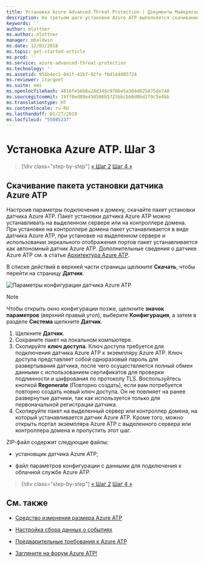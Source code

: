 ```yaml
---
title: Установка Azure Advanced Threat Protection | Документы Майкрософт
description: На третьем шаге установки Azure ATP выполняется скачивание пакета установки датчика Azure ATP.
keywords: ''
author: mlottner
ms.author: mlottner
manager: mbaldwin
ms.date: 12/02/2018
ms.topic: get-started-article
ms.prod: ''
ms.service: azure-advanced-threat-protection
ms.technology: ''
ms.assetid: 95bb4ec1-841f-41b7-92fe-fbd144085724
ms.reviewer: itargoet
ms.suite: ems
ms.openlocfilehash: 4816fe56b8a28d349c970be5a304d025875de748
ms.sourcegitcommit: 19ff0ed88e450506b5725bbcbb0d0bd2f0c5e4bb
ms.translationtype: HT
ms.contentlocale: ru-RU
ms.lasthandoff: 01/27/2019
ms.locfileid: "55085237"
---
```

# <a name="install-azure-atp---step-3"></a>Установка Azure ATP. Шаг 3

> [!div class="step-by-step"]
> [« Шаг 2](install-atp-step2.md)
> [Шаг 4 »](install-atp-step4.md)

## <a name="download-the-azure-atp-sensor-setup-package"></a>Скачивание пакета установки датчика Azure ATP
Настроив параметры подключения к домену, скачайте пакет установки датчика Azure ATP. Пакет установки датчика Azure ATP можно устанавливать на выделенном сервере или на контроллере домена. При установке на контроллере домена пакет устанавливается в виде датчика Azure ATP, при установке на выделенном сервере и использовании зеркального отображения портов пакет устанавливается как автономный датчик Azure ATP. Дополнительные сведения о датчике Azure ATP см. в статье [Архитектура Azure ATP](atp-architecture.md). 

В списке действий в верхней части страницы щелкните **Скачать**, чтобы перейти на страницу **Датчик**.

![Параметры конфигурации датчика Azure ATP](media/atp-sensor-config.png)

> [!NOTE] 
> Чтобы открыть окно конфигурации позже, щелкните **значок параметров** (верхний правый угол), выберите **Конфигурация**, а затем в разделе **Система** щелкните **Датчик**.  

1.  Щелкните **Датчик**.
2.  Сохраните пакет на локальном компьютере.
3.  Скопируйте **ключ** **доступа**. Ключ доступа требуется для подключения датчика Azure ATP к экземпляру Azure ATP. Ключ доступа представляет собой одноразовый пароль для развертывания датчика, после чего осуществляется полный обмен данными с использованием сертификатов для проверки подлинности и шифрования по протоколу TLS. Воспользуйтесь кнопкой **Regenerate** (Повторно создать), если вам потребуется повторно создать новый ключ доступа. Он не повлияет на ранее развернутые датчики, так как используется только для первоначальной регистрации датчика.
4.  Скопируйте пакет на выделенный сервер или контроллер домена, на который устанавливается датчик Azure ATP. Кроме того, можно открыть портал экземпляра Azure ATP с выделенного сервера или контроллера домена и пропустить этот шаг.

ZIP-файл содержит следующие файлы:

-   установщик датчика Azure ATP;

-   файл параметров конфигурации с данными для подключения к облачной службе Azure ATP.


> [!div class="step-by-step"]
> [« Шаг 2](install-atp-step2.md)
> [Шаг 4 »](install-atp-step4.md)


## <a name="see-also"></a>См. также

- [Средство изменения размера Azure ATP](http://aka.ms/aatpsizingtool)

- [Настройка сбора данных о событиях](configure-event-collection.md)

- [Предварительные требования к Azure ATP](atp-prerequisites.md)

- [Загляните на форум Azure ATP!](https://aka.ms/azureatpcommunity)